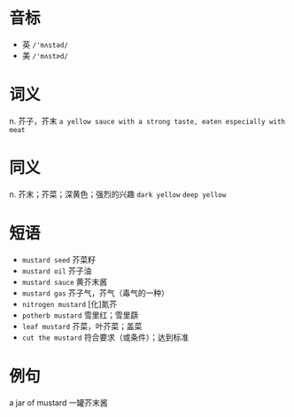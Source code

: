 # 音标

- 英 `/'mʌstəd/`
- 美 `/'mʌstɚd/`

# 词义

n. 芥子，芥末
`a yellow sauce with a strong taste, eaten especially with meat`

# 同义

n. 芥末；芥菜；深黄色；强烈的兴趣
`dark yellow` `deep yellow`

# 短语

- `mustard seed` 芥菜籽
- `mustard oil` 芥子油
- `mustard sauce` 黄芥末酱
- `mustard gas` 芥子气，芥气（毒气的一种）
- `nitrogen mustard` [化]氮芥
- `potherb mustard` 雪里红；雪里蕻
- `leaf mustard` 芥菜，叶芥菜；盖菜
- `cut the mustard` 符合要求（或条件）；达到标准

# 例句

a jar of mustard
一罐芥末酱


